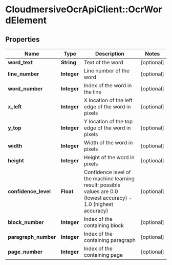 # CloudmersiveOcrApiClient::OcrWordElement

## Properties
Name | Type | Description | Notes
------------ | ------------- | ------------- | -------------
**word_text** | **String** | Text of the word | [optional] 
**line_number** | **Integer** | Line number of the word | [optional] 
**word_number** | **Integer** | Index of the word in the line | [optional] 
**x_left** | **Integer** | X location of the left edge of the word in pixels | [optional] 
**y_top** | **Integer** | Y location of the top edge of the word in pixels | [optional] 
**width** | **Integer** | Width of the word in pixels | [optional] 
**height** | **Integer** | Height of the word in pixels | [optional] 
**confidence_level** | **Float** | Confidence level of the machine learning result; possible values are 0.0 (lowest accuracy) - 1.0 (highest accuracy) | [optional] 
**block_number** | **Integer** | Index of the containing block | [optional] 
**paragraph_number** | **Integer** | Index of the containing paragraph | [optional] 
**page_number** | **Integer** | Index of the containing page | [optional] 


